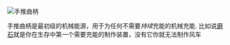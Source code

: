 ![手推曲柄](block:betterwithmods:hand_crank)

手推曲柄是最初级的机械能源，用于为任何不需要*持续*充能的机械充能.
比如说[磨石](millstone.md)就是你在生存中第一个需要充能的制作装置，没有它你就无法制作风车